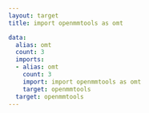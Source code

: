 ```yaml
---
layout: target
title: import openmmtools as omt

data:
  alias: omt
  count: 3
  imports:
  - alias: omt
    count: 3
    import: import openmmtools as omt
    target: openmmtools
  target: openmmtools
---
```

